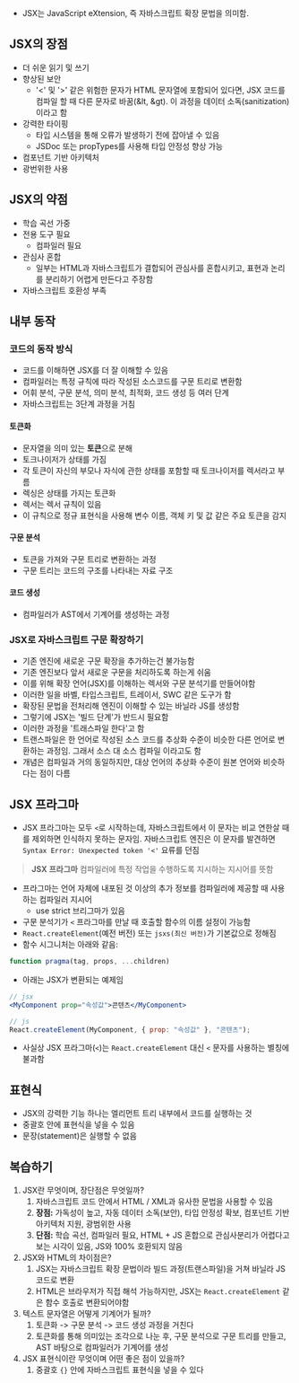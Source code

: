 - JSX는 JavaScript eXtension, 즉 자바스크립트 확장 문법을 의미함.

## JSX의 장점
- 더 쉬운 읽기 및 쓰기
- 향상된 보안
	- '<' 및 '>' 같은 위험한 문자가 HTML 문자열에 포함되어 있다면, JSX 코드를 컴파일 할 때 다른 문자로 바꿈(&lt, &gt). 이 과정을 데이터 소독(sanitization) 이라고 함
- 강력한 타이핑
	- 타입 시스템을 통해 오류가 발생하기 전에 잡아낼 수 있음
	- JSDoc 또는 propTypes를 사용해 타입 안정성 향상 가능
- 컴포넌트 기반 아키텍처
- 광번위한 사용

## JSX의 약점
- 학습 곡선 가중
- 전용 도구 필요
	- 컴파일러 필요
- 관심사 혼합
	- 일부는 HTML과 자바스크립트가 결합되어 관심사를 혼합시키고, 표현과 논리를 분리하기 어렵게 만든다고 주장함
- 자바스크립트 호환성 부족

## 내부 동작
### 코드의 동작 방식
- 코드를 이해하면 JSX를 더 잘 이해할 수 있음
- 컴파일러는 특정 규칙에 따라 작성된 소스코드를 구문 트리로 변환함
- 어휘 분석, 구문 분석, 의미 분석, 최적화, 코드 생성 등 여러 단계
- 자바스크립트는 3단계 과정을 거침
#### 토큰화
- 문자열을 의미 있는 **토큰**으로 분해
- 토크나이저가 상태를 가짐
- 각 토큰이 자신의 부모나 자식에 관한 상태를 포함할 때 토크나이저를 렉서라고 부름
- 렉싱은 상태를 가지는 토큰화
- 렉서는 렉서 규칙이 있음
- 이 규칙으로 정규 표현식을 사용해 변수 이름, 객체 키 및 값 같은 주요 토큰을 감지
#### 구문 분석
- 토큰을 가져와 구문 트리로 변환하는 과정
- 구문 트리는 코드의 구조를 나타내는 자료 구조
#### 코드 생성
- 컴파일러가 AST에서 기계어를 생성하는 과정
### JSX로 자바스크립트 구문 확장하기
- 기존 엔진에 새로운 구문 확장을 추가하는건 불가능함
- 기존 엔진보다 앞서 새로운 구문을 처리하도록 하는게 쉬움
- 이를 위해 확장 언어(JSX)를 이해하는 렉서와 구문 분석기를 만들어야함
- 이러한 일을 바벨, 타입스크립트, 트레이서, SWC 같은 도구가 함
- 확장된 문법을 전처리해 엔진이 이해할 수 있는 바닐라 JS를 생성함
- 그렇기에 JSX는 '빌드 단계'가 반드시 필요함
- 이러한 과정을 '트래스파일 한다'고 함
- 트랜스파일은 한 언어로 작성된 소스 코드를 추상화 수준이 비슷한 다른 언어로 변환하는 과정임. 그래서 소스 대 소스 컴파일 이라고도 함
- 개념은 컴파일과 거의 동일하지만, 대상 언어의 추상화 수준이 원본 언어와 비슷하다는 점이 다름

## JSX 프라그마
- JSX 프라그마는 모두 `<`로 시작하는데, 자바스크립트에서 이 문자는 비교 연한살 때를 제외하면 인식하지 못하는 문자임. 자바스크립트 엔진은 이 문자를 발견하면 `Syntax Error: Unexpected token '<'` 요류를 던짐

> **JSX 프라그마**
> 컴파일러에 특정 작업을 수행하도록 지시하는 지시어를 뜻함

- 프라그마는 언어 자체에 내포된 것 이상의 추가 정보를 컴파일러에 제공할 때 사용하는 컴파일러 지시어
	- use strict 브리그마가 있음
- 구문 분석기가 `<` 프라그마를 만날 때 호출할 함수의 이름 설정이 가능함
- `React.createElement`(예전 버전) 또는 `jsxs(최신 버전)`가 기본값으로 정해짐
- 함수 시그니처는 아래와 같음:
```js
function pragma(tag, props, ...children)
```

- 아래는 JSX가 변환되는 예제임
```jsx
// jsx
<MyComponent prop="속성값">콘텐츠</MyComponent>

// js
React.createElement(MyComponent, { prop: "속성값" }, "콘텐츠");
```

- 사실상 JSX 프라그마(`<`)는 `React.createElement` 대신 `<` 문자를 사용하는 별칭에 불과함

## 표현식
- JSX의 강력한 기능 하나는 엘리먼트 트리 내부에서 코드를 실행하는 것
- 중괄호 안에 표현식을 넣을 수 있음
- 문장(statement)은 실행할 수 없음

## 복습하기
1. JSX란 무엇이며, 장단점은 무엇일까?
	1. 자바스크립트 코드 안에서 HTML / XML과 유사한 문법을 사용할 수 있음
	2. **장점:** 가독성이 높고, 자동 데이터 소독(보안), 타입 안정성 확보, 컴포넌트 기반 아키텍처 지원, 광범위한 사용
	3. **단점:** 학습 곡선, 컴파일러 필요, HTML + JS 혼합으로 관심사분리가 어렵다고 보는 시각이 있음, JS와 100% 호환되지 않음
2. JSX와 HTML의 차이점은?
	1. JSX는 자바스크립트 확장 문법이라 빌드 과정(트랜스파일)을 거쳐 바닐라 JS 코드로 변환
	2. HTML은 브라우저가 직접 해석 가능하지만, JSX는 `React.createElement` 같은 함수 호출로 변환되어야함
3. 텍스트 문자열은 어떻게 기계어가 될까?
	1. 토큰화 -> 구문 분석 -> 코드 생성 과정을 거친다
	2. 토큰화를 통해 의미있는 조각으로 나눈 후, 구문 분석으로 구문 트리를 만들고, AST 바탕으로 컴파일러가 기계어를 생성
4. JSX 표현식이란 무엇이며 어떤 좋은 점이 있을까?
	1. 중괄호 `{}` 안에 자바스크립트 표현식을 넣을 수 있다



